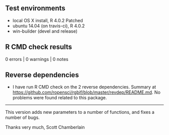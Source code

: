 ## Test environments

* local OS X install, R 4.0.2 Patched
* ubuntu 14.04 (on travis-ci), R 4.0.2
* win-builder (devel and release)

## R CMD check results

0 errors | 0 warnings | 0 notes

## Reverse dependencies

* I have run R CMD check on the 2 reverse dependencies. Summary at <https://github.com/ropensci/rgbif/blob/master/revdep/README.md>. No problems were found related to this package.

--------

This version adds new parameters to a number of functions, and fixes a number of bugs.

Thanks very much,
Scott Chamberlain
